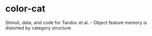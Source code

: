 # color-cat
Stimuli, data, and code for Tandoc et al. - Object feature memory is distorted by category structure

